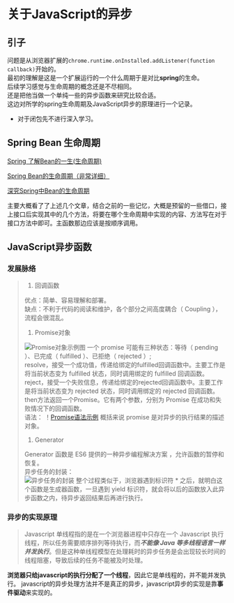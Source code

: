 # 关于JavaScript的异步

## 引子

问题是从浏览器扩展的`chrome.runtime.onInstalled.addListener(function callback)`开始的。  
最初的理解是这是一个扩展运行的一个什么周期于是对比**spring**的生命。  
后续学习感觉与生命周期的概念还是不尽相同。  
还是把他当做一个单纯一些的异步函数来研究比较合适。  
这边对所学的spring生命周期及JavaScript异步的原理进行一个记录。  

- 对于闭包先不进行深入学习。

## Spring Bean 生命周期

[Spring 了解Bean的一生(生命周期)](https://blog.csdn.net/w_linux/article/details/80086950?depth_1-utm_source=distribute.pc_relevant.none-task-blog-BlogCommendFromBaidu-4&utm_source=distribute.pc_relevant.none-task-blog-BlogCommendFromBaidu-4)

[Spring Bean的生命周期（非常详细）](https://www.cnblogs.com/zrtqsk/p/3735273.html)

[深究Spring中Bean的生命周期](https://www.cnblogs.com/javazhiyin/p/10905294.html)

主要大概看了了上述几个文章，结合之前的一些记忆，大概是预留的一些借口，接上接口后实现其中的几个方法，将要在哪个生命周期中实现的内容、方法写在对于接口方法中即可。主函数那边应该是按顺序调用。

## JavaScript异步函数

### 发展脉络

> 1. 回调函数  
> 
> 优点：简单、容易理解和部署。  
> 缺点：不利于代码的阅读和维护，各个部分之间高度耦合（ Coupling ），流程会很混乱。
> 
> 1. Promise对象
> 
> ![Promise对象示例图](https://pics4.baidu.com/feed/72f082025aafa40ffd6105ccde94cb4b79f01975.jpeg?token=ca08273304b97bbb1f079bc3c4fd60d2&s=0C98ED1209D86CC80EDDC5DE0000D0B1)
> 一个 promise 可能有三种状态：等待（ pending ）、已完成（ fulfilled ）、已拒绝（ rejected ）;  
> resolve，接受一个成功值，传递给绑定的fulfilled回调函数中。主要工作是将当前状态变为 fulfilled 状态，同时调用绑定的 fulfilled 回调函数。  
> reject，接受一个失败信息，传递给绑定的rejected回调函数中。主要工作是将当前状态变为 rejected 状态，同时调用绑定的 rejected 回调函数。  
> then方法返回一个Promise。它有两个参数，分别为 Promise 在成功和失败情况下的回调函数。  
> 语法：
> ！[Promise语法示例](https://pics3.baidu.com/feed/dc54564e9258d10962760abda7a804bb6d814d19.jpeg?token=3d55d771aa3792b50b2603d9662fe9f7&s=59A83C72953044231C75E8DE0000C0B3)
> 概括来说 promise 是对异步的执行结果的描述对象。
> 
> 1. Generator
> 
> Generator 函数是 ES6 提供的一种异步编程解决方案 ，允许函数的暂停和恢复。  
> 异步任务的封装：  
> ![异步任务的封装](https://pics1.baidu.com/feed/a044ad345982b2b751bdbddb445d03eb77099b80.jpeg?token=528b67eb6f61d06dcbf8d5787c676dc2&s=4D00ED1201D84DC8187C01DA000050B2)
> 整个过程类似于，浏览器遇到标识符 * 之后，就明白这个函数是生成器函数，一旦遇到 yield 标识符，就会将以后的函数放入此异步函数之内，待异步返回结果后再进行执行。  

### 异步的实现原理

>Javascript 单线程指的是在一个浏览器进程中只存在一个 Javascript 执行线程，所以任务需要顺序排列等待执行，而***不能像 Java 等多线程语言一样并发执行***。但是这种单线程模型在处理耗时的异步任务是会出现较长时间的线程阻塞，导致后续的任务不能被及时处理。

**浏览器只给javascript的执行分配了一个线程**，因此它是单线程的，并不能并发执行。
javascript的异步处理方法并不是真正的异步，javascript异步的实现是靠**事件驱动**来实现的。  

